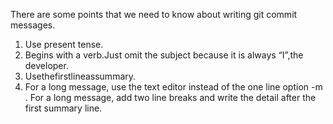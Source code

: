 There are some points that we need to know about writing git commit messages.

1. Use present tense.
2. Begins with a verb.Just omit the subject because it is always “I”,the  developer.
3. Usethefirstlineassummary.
4. For a long message, use the text editor instead of the one line option -m . For a long message, add two line breaks and write the detail after the first summary line.
